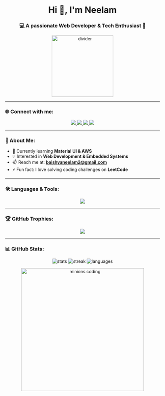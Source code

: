 <h1 align="center">Hi 👋, I'm Neelam </h1> 
<h3 align="center">💻 A passionate Web Developer & Tech Enthusiast  🚀</h3>


<p align="center">
  <img src="https://media.giphy.com/media/26AHONQ79FdWZhAI0/giphy.gif" width="200" alt="divider"/>
</p>


---

### 🌐 Connect with me:
<p align="center">
  <a href="https://www.linkedin.com/in/neelam-kishor-baishya-440958298/" target="blank">
    <img src="https://img.shields.io/badge/LinkedIn-0077B5?style=for-the-badge&logo=linkedin&logoColor=white"/>
  </a>
  <a href="https://leetcode.com/u/neelam_35/" target="blank">
    <img src="https://img.shields.io/badge/LeetCode-FFA116?style=for-the-badge&logo=leetcode&logoColor=black"/>
  </a>
  <a href="https://discord.gg/neelam3169" target="blank">
    <img src="https://img.shields.io/badge/Discord-5865F2?style=for-the-badge&logo=discord&logoColor=white"/>
  </a>
  <a href="mailto:baishyaneelam2@gmail.com">
    <img src="https://img.shields.io/badge/Gmail-D14836?style=for-the-badge&logo=gmail&logoColor=white"/>
  </a>
</p>

---

### 🚀 About Me:
- 🌱 Currently learning **Material UI & AWS**  
- 💡 Interested in **Web Development & Embedded Systems**  
- 📫 Reach me at: **baishyaneelam2@gmail.com**  
- ⚡ Fun fact: I love solving coding challenges on **LeetCode**  

---

### 🛠️ Languages & Tools:
<p align="center">
  <img src="https://skillicons.dev/icons?i=html,css,js,react,redux,nodejs,mongodb,mysql,python,cpp,git,github,aws,postman,opencv,arduino,matlab" />
</p>

---

### 🏆 GitHub Trophies:
<p align="center">
  <img src="https://github-profile-trophy.vercel.app/?username=neelamkishor&theme=radical&no-frame=true&no-bg=true&margin-w=15&margin-h=15"/>
</p>

---

### 📊 GitHub Stats:
<p align="center">
  <img src="https://github-readme-stats.vercel.app/api?username=neelamkishor&show_icons=true&theme=tokyonight" alt="stats" />
  <img src="https://github-readme-streak-stats.herokuapp.com/?user=neelamkishor&theme=tokyonight" alt="streak" />
  <img src="https://github-readme-stats.vercel.app/api/top-langs/?username=neelamkishor&layout=compact&theme=tokyonight" alt="languages" />
</p>


<p align="center">
  <img src="https://media.giphy.com/media/l0MYt5jPR6QX5pnqM/giphy.gif" width="400" alt="minions coding"/>
</p>


